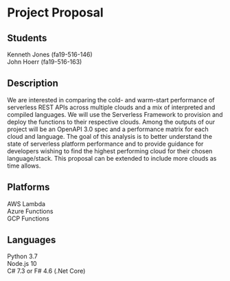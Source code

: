 # Project Proposal

## Students

Kenneth Jones (fa19-516-146)  
John Hoerr (fa19-516-163)

## Description

We are interested in comparing the cold- and warm-start performance of
serverless REST APIs across multiple clouds and a mix of interpreted and
compiled languages. We will use the Serverless Framework to provision and deploy
the functions to their respective clouds. Among the outputs of our project will
be an OpenAPI 3.0 spec and a performance matrix for each cloud and language. The
goal of this analysis is to better understand the state of serverless platform
performance and to provide guidance for developers wishing to find the highest
performing cloud for their chosen language/stack. This proposal can be extended
to include more clouds as time allows.

## Platforms

AWS Lambda  
Azure Functions  
GCP Functions

## Languages

Python 3.7  
Node.js 10  
C# 7.3 or F# 4.6 (.Net Core)